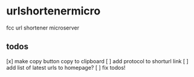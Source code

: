 # urlshortenermicro
fcc url shortener microserver

## todos
[x] make copy button copy to clipboard
[ ] add protocol to shorturl link
[ ] add list of latest urls to homepage?
[ ] fix todos!
